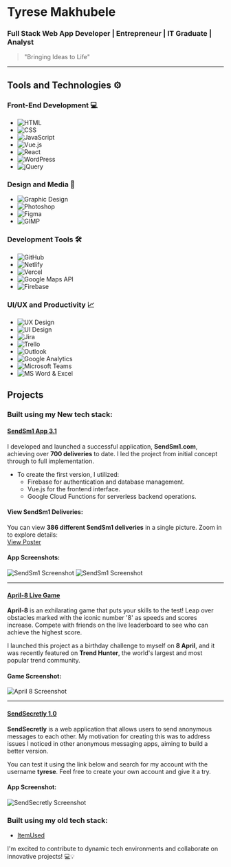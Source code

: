 # Tyrese Makhubele

### **Full Stack Web App Developer | Entrepreneur | IT Graduate | Analyst**

> "Bringing Ideas to Life"

---

## Tools and Technologies ⚙️

### Front-End Development 💻
- ![HTML](https://img.shields.io/badge/-HTML5-E34F26?style=flat&logo=html5&logoColor=white) 
- ![CSS](https://img.shields.io/badge/-CSS3-1572B6?style=flat&logo=css3&logoColor=white) 
- ![JavaScript](https://img.shields.io/badge/-JavaScript-F7DF1E?style=flat&logo=javascript&logoColor=white)
- ![Vue.js](https://img.shields.io/badge/-Vue.js-4FC08D?style=flat&logo=vue.js&logoColor=white) 
- ![React](https://img.shields.io/badge/-React-61DAFB?style=flat&logo=react&logoColor=white)
- ![WordPress](https://img.shields.io/badge/-WordPress-21759B?style=flat&logo=wordpress&logoColor=white)
- ![jQuery](https://img.shields.io/badge/-jQuery-0769AD?style=flat&logo=jquery&logoColor=white)


### Design and Media 🎨
- ![Graphic Design](https://img.shields.io/badge/-Graphic%20Design-E34F26?style=flat&logo=adobe-illustrator&logoColor=white)
- ![Photoshop](https://img.shields.io/badge/-Photoshop-31A8FF?style=flat&logo=adobe-photoshop&logoColor=white)
- ![Figma](https://img.shields.io/badge/-Figma-F24E1E?style=flat&logo=figma&logoColor=white)
- ![GIMP](https://img.shields.io/badge/-GIMP-5C5543?style=flat&logo=gimp&logoColor=white)
  
### Development Tools 🛠️
- ![GitHub](https://img.shields.io/badge/-GitHub-181717?style=flat&logo=github&logoColor=white)
- ![Netlify](https://img.shields.io/badge/-Netlify-00C7B7?style=flat&logo=netlify&logoColor=white)
- ![Vercel](https://img.shields.io/badge/-Vercel-000000?style=flat&logo=vercel&logoColor=white)
- ![Google Maps API](https://img.shields.io/badge/-Google%20Maps%20API-4285F4?style=flat&logo=google-maps&logoColor=white)
- ![Firebase](https://img.shields.io/badge/-Firebase-FFCA28?style=flat&logo=firebase&logoColor=white)

### UI/UX and Productivity 📈
- ![UX Design](https://img.shields.io/badge/-UX%20Design-5C5543?style=flat&logo=uxdesign&logoColor=white)
- ![UI Design](https://img.shields.io/badge/-UI%20Design-5C5543?style=flat&logo=uidesign&logoColor=white)
- ![Jira](https://img.shields.io/badge/-Jira-0052CC?style=flat&logo=jira&logoColor=white)
- ![Trello](https://img.shields.io/badge/-Trello-0079BF?style=flat&logo=trello&logoColor=white)
- ![Outlook](https://img.shields.io/badge/-Outlook-0078D4?style=flat&logo=microsoft-outlook&logoColor=white)
- ![Google Analytics](https://img.shields.io/badge/-Google%20Analytics-E37400?style=flat&logo=google-analytics&logoColor=white)
- ![Microsoft Teams](https://img.shields.io/badge/-Microsoft%20Teams-6264A7?style=flat&logo=microsoft-teams&logoColor=white)
- ![MS Word & Excel](https://img.shields.io/badge/-MS%20Word%20&%20Excel-217346?style=flat&logo=microsoft-office&logoColor=white)


## Projects
### Built using my New tech stack:

#### [SendSm1 App 3.1](https://sendsm1-app.web.app/)

I developed and launched a successful application, **SendSm1.com**, achieving over **700 deliveries** to date. I led the project from initial concept through to full implementation.

- To create the first version, I utilized:
  - Firebase for authentication and database management.
  - Vue.js for the frontend interface.
  - Google Cloud Functions for serverless backend operations.

#### View SendSm1 Deliveries:
You can view **386 different SendSm1 deliveries** in a single picture. Zoom in to explore details:  
[View Poster](https://firebasestorage.googleapis.com/v0/b/sendsm1-app.appspot.com/o/Assets%2FBiggest%20SendSm1%20Poster%20100%20.webp?alt=media&token=10896160-6cae-4695-ba9a-2d4b71e00650)

#### App Screenshots:
![SendSm1 Screenshot](https://firebasestorage.googleapis.com/v0/b/tyresesoftware.appspot.com/o/Assets%2FDope%20App%20Designs%20(1).webp?alt=media&token=b60f243e-c405-4241-8959-71b9d2c9ee52)
![SendSm1 Screenshot](https://firebasestorage.googleapis.com/v0/b/tyresesoftware.appspot.com/o/Assets%2FDope%20App%20Designs%20(4).webp?alt=media&token=36767f0b-ef3f-4a36-affe-af0c8dc1f015)

---

#### [April-8 Live Game](https://april8s.web.app/)

**April-8** is an exhilarating game that puts your skills to the test! Leap over obstacles marked with the iconic number '8' as speeds and scores increase. Compete with friends on the live leaderboard to see who can achieve the highest score.

I launched this project as a birthday challenge to myself on **8 April**, and it was recently featured on **Trend Hunter**, the world's largest and most popular trend community.

#### Game Screenshot:
![April 8 Screenshot](https://firebasestorage.googleapis.com/v0/b/april8s.appspot.com/o/Assets%2FDope%20App%20Designs%20(7).webp?alt=media&token=322543bc-8f30-411f-be57-f048b195949c)

---

#### [SendSecretly 1.0](https://sendsecretly.web.app/)

**SendSecretly** is a web application that allows users to send anonymous messages to each other. My motivation for creating this was to address issues I noticed in other anonymous messaging apps, aiming to build a better version.

You can test it using the link below and search for my account with the username **tyrese**. Feel free to create your own account and give it a try.

#### App Screenshot:
![SendSecretly Screenshot](https://firebasestorage.googleapis.com/v0/b/tyresesoftware.appspot.com/o/Assets%2FDope%20App%20Designs%20(3).webp?alt=media&token=31c8ad45-34e4-4b62-9a91-f337bf39017e)


### Built using my old tech stack:
- [ItemUsed](https://itemused.sendsm1.com/)

I'm excited to contribute to dynamic tech environments and collaborate on innovative projects! 💻💡
